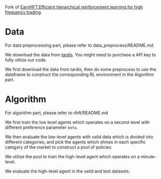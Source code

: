 Fork of [EarnHFT:Efficient hierarchical reinforcement learning for high frequency trading](https://arxiv.org/pdf/2309.12891.pdf).

# Data
For data preprocessing part, please refer to data_preprocess/README.md.

We download the data from [tardis](https://tardis.dev/). You might need to purchase a API key to fully utilize our code.

We first download the data from tardis, then do some preprocess to use the dataframe to construct the corresponding RL environment in the Algorithm part.

# Algorithm
For algorithm part, please refer to rlhft/README.md

We first train the low level agents which operates on a second-level with different preference parameter `beta`.

We then evaluate the low-level agents with valid data which is divided into different categories, and pick the agents which shines in each specific category of the market to construct a pool of policies.

We utilize the pool to train the high-level agent which operates on a minute-level.

We evaluate the high-level agent in the valid and test datasets.


